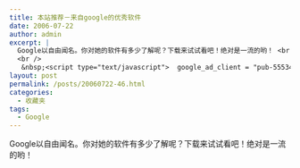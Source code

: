 ```yaml
---
title: 本站推荐－来自google的优秀软件
date: 2006-07-22
author: admin
excerpt: |
  Google以自由闻名。你对她的软件有多少了解呢？下载来试试看吧！绝对是一流的哟！ <br />
  <br />
   &nbsp;<script type="text/javascript">  google_ad_client = "pub-5553473284503639"; google_ad_width = 120; google_ad_height = 60; google_ad_format = "120x60_as_rimg"; google_cpa_choice = "CAAQy8L8zwEaCDUSP1b6Y2DoKL-_93M";  </script> <script type="text/javascript" src="http://pagead2.googlesyndication.com/pagead/show_ads.js"> </script> &nbsp; <script type="text/javascript">  google_ad_client = "pub-5553473284503639"; google_ad_width = 120; google_ad_height = 60; google_ad_format = "120x60_as_rimg"; google_cpa_choice = "CAAQ06KdzgEaCOnXets5xDAJKLHM93M";  </script> <script type="text/javascript" src="http://pagead2.googlesyndication.com/pagead/show_ads.js"> </script>  &nbsp; <script type="text/javascript">  google_ad_client = "pub-5553473284503639"; google_ad_width = 120; google_ad_height = 60; google_ad_format = "120x60_as_rimg"; google_cpa_choice = "CAAQyKmU_AEaCEgmBX1Smfx8KODy9IMB";  </script> <script type="text/javascript" src="http://pagead2.googlesyndication.com/pagead/show_ads.js"> </script>
layout: post
permalink: /posts/20060722-46.html
categories:
  - 收藏夹
tags:
  - Google
---
```

Google以自由闻名。你对她的软件有多少了解呢？下载来试试看吧！绝对是一流的哟！ 

&nbsp; &nbsp; &nbsp;